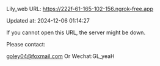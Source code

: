 Lily_web URL: https://222f-61-165-102-156.ngrok-free.app

Updated at: 2024-12-06 01:14:27

If you cannot open this URL, the server might be down.

Please contact: 

goley04@foxmail.com Or Wechat:GL_yeaH